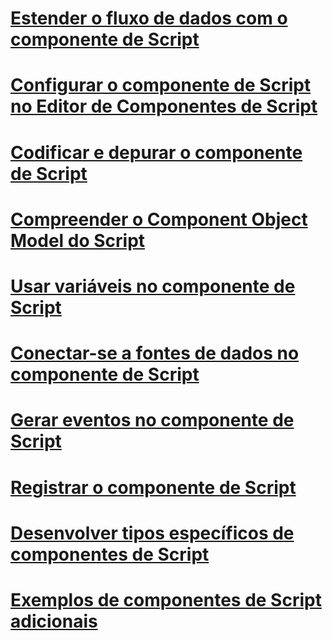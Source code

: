 # [Estender o fluxo de dados com o componente de Script](extending-the-data-flow-with-the-script-component.md)
# [Configurar o componente de Script no Editor de Componentes de Script](configuring-the-script-component-in-the-script-component-editor.md)
# [Codificar e depurar o componente de Script](coding-and-debugging-the-script-component.md)
# [Compreender o Component Object Model do Script](understanding-the-script-component-object-model.md)
# [Usar variáveis no componente de Script](using-variables-in-the-script-component.md)
# [Conectar-se a fontes de dados no componente de Script](connecting-to-data-sources-in-the-script-component.md)
# [Gerar eventos no componente de Script](raising-events-in-the-script-component.md)
# [Registrar o componente de Script](logging-in-the-script-component.md)
# [Desenvolver tipos específicos de componentes de Script](../../extending-packages-scripting-data-flow-script-component-types/developing-specific-types-of-script-components.md)
# [Exemplos de componentes de Script adicionais](../../extending-packages-scripting-data-flow-script-component-examples/additional-script-component-examples.md)
